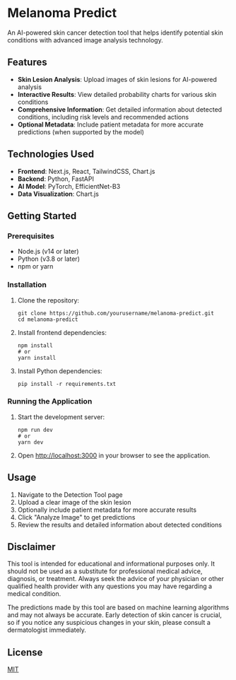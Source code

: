# Melanoma Predict

An AI-powered skin cancer detection tool that helps identify potential skin conditions with advanced image analysis technology.

## Features

- **Skin Lesion Analysis**: Upload images of skin lesions for AI-powered analysis
- **Interactive Results**: View detailed probability charts for various skin conditions
- **Comprehensive Information**: Get detailed information about detected conditions, including risk levels and recommended actions
- **Optional Metadata**: Include patient metadata for more accurate predictions (when supported by the model)

## Technologies Used

- **Frontend**: Next.js, React, TailwindCSS, Chart.js
- **Backend**: Python, FastAPI
- **AI Model**: PyTorch, EfficientNet-B3
- **Data Visualization**: Chart.js

## Getting Started

### Prerequisites

- Node.js (v14 or later)
- Python (v3.8 or later)
- npm or yarn

### Installation

1. Clone the repository:
   ```
   git clone https://github.com/yourusername/melanoma-predict.git
   cd melanoma-predict
   ```

2. Install frontend dependencies:
   ```
   npm install
   # or
   yarn install
   ```

3. Install Python dependencies:
   ```
   pip install -r requirements.txt
   ```

### Running the Application

1. Start the development server:
   ```
   npm run dev
   # or
   yarn dev
   ```

2. Open [http://localhost:3000](http://localhost:3000) in your browser to see the application.

## Usage

1. Navigate to the Detection Tool page
2. Upload a clear image of the skin lesion
3. Optionally include patient metadata for more accurate results
4. Click "Analyze Image" to get predictions
5. Review the results and detailed information about detected conditions

## Disclaimer

This tool is intended for educational and informational purposes only. It should not be used as a substitute for professional medical advice, diagnosis, or treatment. Always seek the advice of your physician or other qualified health provider with any questions you may have regarding a medical condition.

The predictions made by this tool are based on machine learning algorithms and may not always be accurate. Early detection of skin cancer is crucial, so if you notice any suspicious changes in your skin, please consult a dermatologist immediately.

## License

[MIT](LICENSE)
